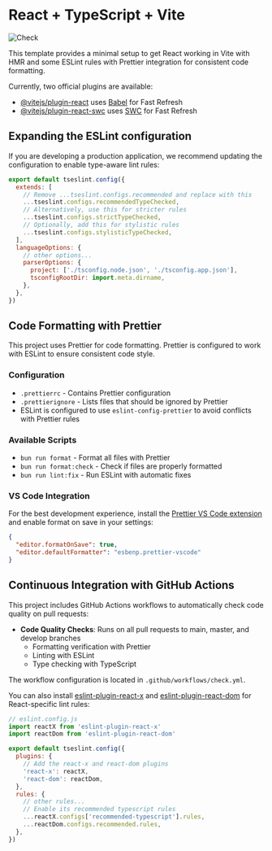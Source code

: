 # React + TypeScript + Vite

![Check](https://github.com/[owner]/451speer-fe-aircall/actions/workflows/check.yml/badge.svg)

This template provides a minimal setup to get React working in Vite with HMR and some ESLint rules with Prettier integration for consistent code formatting.

Currently, two official plugins are available:

- [@vitejs/plugin-react](https://github.com/vitejs/vite-plugin-react/blob/main/packages/plugin-react/README.md) uses [Babel](https://babeljs.io/) for Fast Refresh
- [@vitejs/plugin-react-swc](https://github.com/vitejs/vite-plugin-react-swc) uses [SWC](https://swc.rs/) for Fast Refresh

## Expanding the ESLint configuration

If you are developing a production application, we recommend updating the configuration to enable type-aware lint rules:

```js
export default tseslint.config({
  extends: [
    // Remove ...tseslint.configs.recommended and replace with this
    ...tseslint.configs.recommendedTypeChecked,
    // Alternatively, use this for stricter rules
    ...tseslint.configs.strictTypeChecked,
    // Optionally, add this for stylistic rules
    ...tseslint.configs.stylisticTypeChecked,
  ],
  languageOptions: {
    // other options...
    parserOptions: {
      project: ['./tsconfig.node.json', './tsconfig.app.json'],
      tsconfigRootDir: import.meta.dirname,
    },
  },
})
```

## Code Formatting with Prettier

This project uses Prettier for code formatting. Prettier is configured to work with ESLint to ensure consistent code style.

### Configuration

- `.prettierrc` - Contains Prettier configuration
- `.prettierignore` - Lists files that should be ignored by Prettier
- ESLint is configured to use `eslint-config-prettier` to avoid conflicts with Prettier rules

### Available Scripts

- `bun run format` - Format all files with Prettier
- `bun run format:check` - Check if files are properly formatted
- `bun run lint:fix` - Run ESLint with automatic fixes

### VS Code Integration

For the best development experience, install the [Prettier VS Code extension](https://marketplace.visualstudio.com/items?itemName=esbenp.prettier-vscode) and enable format on save in your settings:

```json
{
  "editor.formatOnSave": true,
  "editor.defaultFormatter": "esbenp.prettier-vscode"
}
```

## Continuous Integration with GitHub Actions

This project includes GitHub Actions workflows to automatically check code quality on pull requests:

- **Code Quality Checks**: Runs on all pull requests to main, master, and develop branches
  - Formatting verification with Prettier
  - Linting with ESLint
  - Type checking with TypeScript

The workflow configuration is located in `.github/workflows/check.yml`.

You can also install [eslint-plugin-react-x](https://github.com/Rel1cx/eslint-react/tree/main/packages/plugins/eslint-plugin-react-x) and [eslint-plugin-react-dom](https://github.com/Rel1cx/eslint-react/tree/main/packages/plugins/eslint-plugin-react-dom) for React-specific lint rules:

```js
// eslint.config.js
import reactX from 'eslint-plugin-react-x'
import reactDom from 'eslint-plugin-react-dom'

export default tseslint.config({
  plugins: {
    // Add the react-x and react-dom plugins
    'react-x': reactX,
    'react-dom': reactDom,
  },
  rules: {
    // other rules...
    // Enable its recommended typescript rules
    ...reactX.configs['recommended-typescript'].rules,
    ...reactDom.configs.recommended.rules,
  },
})
```
